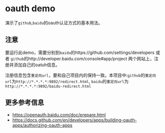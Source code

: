 # oauth demo
演示了`github`,`baidu`的oauth认证方式的基本用法。
## 注意
要运行此demo，需要分别到`baidu`的https://github.com/settings/developers 或者 `github`的http://developer.baidu.com/console#app/project 两个网站上，注册并添加自己的oatuh信息。


注册信息包含`重定向url`，要和自己项目内的保持一致。本项目中:`github`的`重定向url`为`http://*.*.*.*:9892/redirect.html`, `baidu`的`重定向url`为`http://*.*.*.*:9892/baidu-redirect.html`


## 更多参考信息
- https://openauth.baidu.com/doc/prepare.html
- https://docs.github.com/en/developers/apps/building-oauth-apps/authorizing-oauth-apps
